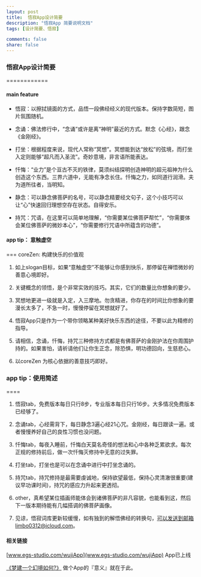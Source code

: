 ```yaml
---
layout: post
title:  悟寂App设计简要
description: "悟寂App 简要说明文档"
tags: [设计简要、悟寂]

comments: false
share: false
---
```



### 悟寂App设计简要
============

#### main feature

* 悟寂：以擦拭镜面的方式，品悟一段佛经经义的现代版本。保持字数简短，图片氛围随机。

* 念诵：佛法修行中，“念诵”或许是离“神明”最近的方式。默念《心经》，跟念《金刚经》。

* 打坐：根据程度来说，现代人常称“冥想”。冥想能到达“放松”的弦境，而打坐入定则能够“超凡而入圣流”。奇妙意境，非言语所能表达。

* 忏悔：“业力”是个亘古不灭的铁律，莫须纠结探明创造神明的超元祖神为什么创造这个东西。三界六道中，无能有净念长住。忏悔之力，如同道行润滑。夫为道所往者，当明知。

* 静念：可以静念佛菩萨的名号，可以静念精要经文句子，这个小技巧可以让“心”快速回归理想空存在状态。自得安乐。

* 持咒：咒语，在这里可以简单地理解，“你需要某位佛菩萨帮忙”，“你需要体会某位佛菩萨的微妙本心”，“你需要修行咒语中所蕴含的功德”。

#### app tip： 意触虚空
===
coreZen: 构建快乐的价值观

1. 如上slogan目标，如果“意触虚空”不能够让你感到快乐，那停留在禅悟微妙的善意心境即好。

2.  关键概念的领悟，是个非常实效的技巧。其实，它们的数量比你想象的要少。

3.  冥想地更进一级就是入定，入三摩地。勿贪精进，你存在的时间比你想象的要漫长太多了，不急一时，慢慢停留在冥想就好了。

4.  悟寂App只是作为一个带你领略某种美好快乐东西的途径，不要以此为精修的指导。

5.  请相信，念诵，忏悔，持咒三种修持方式都是有佛菩萨的金刚护法在你周围护持的。如果害怕，请祈请他们让你生正念，除恐惧，明功德回向，生慈悲心。

6.  以coreZen 为核心依据的善意技巧即好。

### app tip：使用简述
 ====
 
1. 悟寂tab，免费版本每日只行8步，专业版本每日只行16步。大多情况免费版本已经够了。

2.  念诵tab，心经需背下，每日静念3遍心经21心咒。金刚经，每日跟读一遍。或者慢慢养好自己的良性习惯也没问题。

3.  忏悔tab，每夜入睡前，忏悔白天莫名奇怪的想法和心中各种乏累欲求。每次正规的修持前后，做一次忏悔灭修持中无意的过失罪。

4.  打坐tab，打坐也是可以在念诵中进行中打坐念诵的。

5.  持咒tab，持咒修持是最需要虔诚地，保持欲望最低，保持心灵清澈很重要(建议早功课时间)，持咒的感应力升起来更透彻。

6.  other，真希望某位插画师能体会到诸佛菩萨的非凡容貌，也能看到这，然后下一版本期待能有几幅搭调的佛菩萨画像。

7.  见谅，悟寂词库更新较缓慢，如有独到的解悟佛经的转换句，可以发送到邮箱limbo0312@icloud.com。

#### 相关链接

[www.egs-studio.com/wujiApp](www.egs-studio.com/wujiApp)  App已上线

[《梦建一个幻境如何?》](http://www.ruoxu.me/meng-jian-huan-jing)   做个App的『意义』就在于此。
